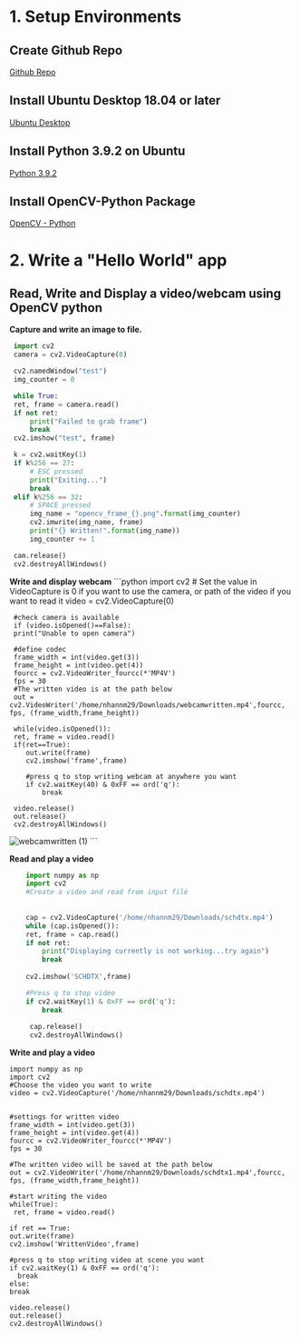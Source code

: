 # 1. Setup Environments
## Create Github Repo 
[Github Repo](https://docs.github.com/en/github/getting-started-with-github/create-a-repo)
## Install Ubuntu Desktop 18.04 or later
[Ubuntu Desktop](https://ubuntu.com/download/desktop)
## Install Python 3.9.2 on Ubuntu
[Python 3.9.2](https://www.python.org/downloads/)
## Install OpenCV-Python Package
[OpenCV - Python](https://pypi.org/project/opencv-python/)
# 2. Write a "Hello World" app
## Read, Write and Display a video/webcam using OpenCV python
**Capture and write an image to file.**
   ```python  
    import cv2
    camera = cv2.VideoCapture(0)

    cv2.namedWindow("test")
    img_counter = 0

    while True:
    ret, frame = camera.read()
    if not ret:
        print("Failed to grab frame")
        break
    cv2.imshow("test", frame)

    k = cv2.waitKey(1)
    if k%256 == 27:
        # ESC pressed
        print("Exiting...")
        break
    elif k%256 == 32:
        # SPACE pressed
        img_name = "opencv_frame_{}.png".format(img_counter)
        cv2.imwrite(img_name, frame)
        print("{} Written!".format(img_name))
        img_counter += 1

    cam.release()
    cv2.destroyAllWindows()
   ```
**Write and display webcam**
     ```python
     import cv2
     #  Set the value in VideoCapture is 0 if you want to use the camera, or path of the video if you want to read it
     video = cv2.VideoCapture(0)

     #check camera is available
     if (video.isOpened()==False):
     print("Unable to open camera")
    
     #define codec
     frame_width = int(video.get(3))
     frame_height = int(video.get(4))
     fourcc = cv2.VideoWriter_fourcc(*'MP4V')
     fps = 30
     #The written video is at the path below
     out = cv2.VideoWriter('/home/nhannm29/Downloads/webcamwritten.mp4',fourcc, fps, (frame_width,frame_height))

     while(video.isOpened()):
     ret, frame = video.read()
     if(ret==True):
        out.write(frame)
        cv2.imshow('frame',frame)
        
        #press q to stop writing webcam at anywhere you want
        if cv2.waitKey(40) & 0xFF == ord('q'):
            break

     video.release()
     out.release()
     cv2.destroyAllWindows()
    
     
   ![webcamwritten (1)](https://user-images.githubusercontent.com/80024215/110963538-c214d900-8384-11eb-8485-5c1495a133c4.gif)
      ```
      


**Read and play a video**
```python
    import numpy as np
    import cv2
    #Create a video and read from input file
    
    
    cap = cv2.VideoCapture('/home/nhannm29/Downloads/schdtx.mp4')
    while (cap.isOpened()):
    ret, frame = cap.read()
    if not ret:
        print("Displaying currently is not working...try again")
        break
    
    cv2.imshow('SCHDTX',frame)

    #Press q to stop video
    if cv2.waitKey(1) & 0xFF == ord('q'):
        break
    
     cap.release()
     cv2.destroyAllWindows()
```

 **Write and play a video**
 
    import numpy as np
    import cv2
    #Choose the video you want to write
    video = cv2.VideoCapture('/home/nhannm29/Downloads/schdtx.mp4')


    #settings for written video
    frame_width = int(video.get(3))
    frame_height = int(video.get(4))
    fourcc = cv2.VideoWriter_fourcc(*'MP4V')
    fps = 30

    #The written video will be saved at the path below
    out = cv2.VideoWriter('/home/nhannm29/Downloads/schdtx1.mp4',fourcc, fps, (frame_width,frame_height))

    #start writing the video
    while(True):
     ret, frame = video.read()

    if ret == True: 
    out.write(frame)
    cv2.imshow('WrittenVideo',frame)

    #press q to stop writing video at scene you want
    if cv2.waitKey(1) & 0xFF == ord('q'):
      break
    else:
    break  

    video.release()
    out.release()
    cv2.destroyAllWindows()
